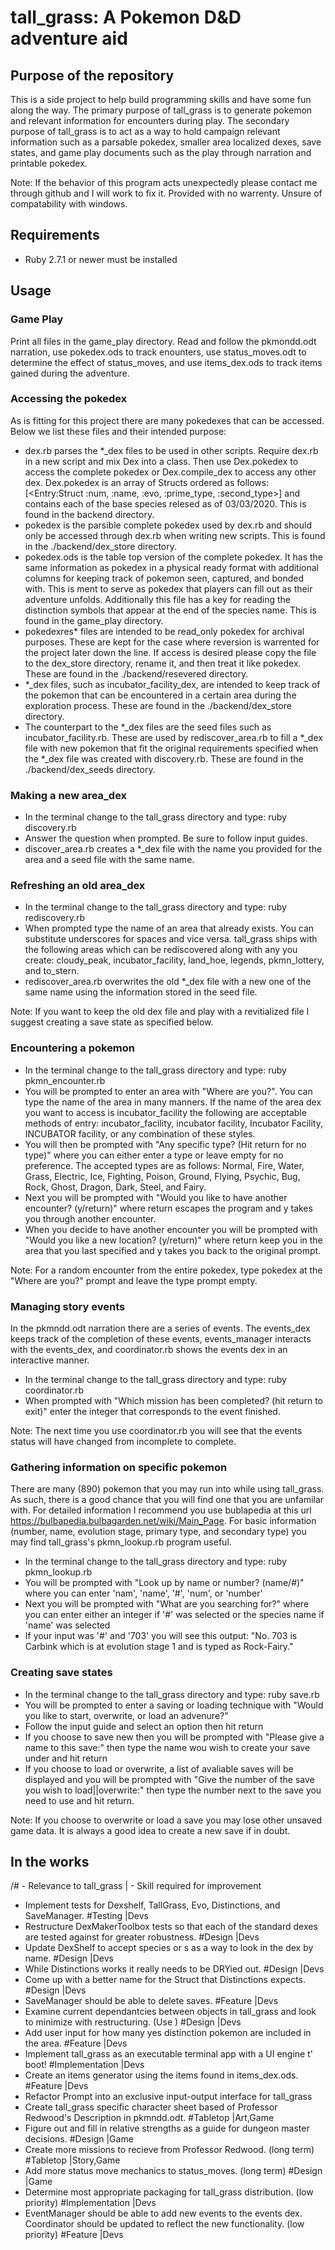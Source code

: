 # tall_grass: A Pokemon D&D adventure aid
## Purpose of the repository
This is a side project to help build programming skills and have some fun along the way. The primary purpose of tall_grass is to generate pokemon and relevant information for encounters during play. The secondary purpose of tall_grass is to act as a way to hold campaign relevant information such as a parsable pokedex, smaller area localized dexes, save states, and game play documents such as the play through narration and printable pokedex.

Note: If the behavior of this program acts unexpectedly please contact me through github and I will work to fix it. Provided with no warrenty. Unsure of compatability with windows.

## Requirements
* Ruby 2.7.1 or newer must be installed

## Usage

### Game Play
Print all files in the game_play directory. Read and follow the pkmondd.odt narration, use pokedex.ods to track enounters, use status_moves.odt to determine the effect of status_moves, and use items_dex.ods to track items gained during the adventure.

### Accessing the pokedex
As is fitting for this project there are many pokedexes that can be accessed. Below we list these files and their intended purpose:

* dex.rb parses the \*\_dex files to be used in other scripts. Require dex.rb in a new script and mix Dex into a class. Then use Dex.pokedex to access the complete pokedex or Dex.compile_dex to access any other dex. Dex.pokedex is an array of Structs ordered as follows: [<Entry:Struct :num, :name, :evo, :prime_type, :second_type>] and contains each of the base species relesed as of 03/03/2020. This is found in the backend directory.
* pokedex is the parsible complete pokedex used by dex.rb and should only be accessed through dex.rb when writing new scripts. This is found in the ./backend/dex_store directory.
* pokedex.ods is the table top version of the complete pokedex. It has the same information as pokedex in a physical ready format with additional columns for keeping track of pokemon seen, captured, and bonded with. This is ment to serve as pokedex that players can fill out as their adventure unfolds. Additionally this file has a key for reading the distinction symbols that appear at the end of the species name. This is found in the game_play directory.
* pokedexres* files are intended to be read_only pokedex for archival purposes. These are kept for the case where reversion is warrented for the project later down the line. If access is desired please copy the file to the dex_store directory, rename it, and then treat it like pokedex. These are found in the ./backend/resevered directory.
* \*\_dex files, such as incubator_facility_dex, are intended to keep track of the pokemon that can be encountered in a certain area during the exploration process. These are found in the ./backend/dex_store directory.
* The counterpart to the \*\_dex files are the seed files such as incubator_facility.rb. These are used by rediscover_area.rb to fill a \*\_dex file with new pokemon that fit the original requirements specified when the \*\_dex file was created with discovery.rb. These are found in the ./backend/dex_seeds directory.

### Making a new area_dex
* In the terminal change to the tall_grass directory and type: ruby discovery.rb
* Answer the question when prompted. Be sure to follow input guides.
* discover_area.rb creates a \*\_dex file with the name you provided for the area and a seed file with the same name.

### Refreshing an old area_dex
* In the terminal change to the tall_grass directory and type: ruby rediscovery.rb
* When prompted type the name of an area that already exists. You can substitute underscores for spaces and vice versa. tall_grass ships with the following areas which can be rediscovered along with any you create: cloudy_peak, incubator_facility, land_hoe, legends, pkmn_lottery, and to_stern.
* rediscover_area.rb overwrites the old \*\_dex file with a new one of the same name using the information stored in the seed file.

Note: If you want to keep the old dex file and play with a revitialized file I suggest creating a save state as specified below.

### Encountering a pokemon
* In the terminal change to the tall_grass directory and type: ruby pkmn_encounter.rb
* You will be prompted to enter an area with "Where are you?". You can type the name of the area in many manners. If the name of the area dex you want to access is incubator_facility the following are acceptable methods of entry: incubator_facility, incubator facility, Incubator Facility, INCUBATOR facility, or any combination of these styles.
* You will then be prompted with "Any specific type? (Hit return for no type)" where you can either enter a type or leave empty for no preference. The accepted types are as follows: Normal, Fire, Water, Grass, Electric, Ice, Fighting, Poison, Ground, Flying, Psychic, Bug, Rock, Ghost, Dragon, Dark, Steel, and Fairy.
* Next you will be prompted with "Would you like to have another encounter? (y/return)" where return escapes the program and y takes you through another encounter.
* When you decide to have another encounter you will be prompted with "Would you like a new location? (y/return)" where return keep you in the area that you last specified and y takes you back to the original prompt.

Note: For a random encounter from the entire pokedex, type pokedex at the "Where are you?" prompt and leave the type prompt empty.

### Managing story events
In the pkmndd.odt narration there are a series of events. The events_dex keeps track of the completion of these events, events_manager interacts with the events_dex, and coordinator.rb shows the events dex in an interactive manner.

* In the terminal change to the tall_grass directory and type: ruby coordinator.rb
* When prompted with "Which mission has been completed? (hit return to exit)" enter the integer that corresponds to the event finished.

Note: The next time you use coordinator.rb you will see that the events status will have changed from incomplete to complete.

### Gathering information on specific pokemon
There are many (890) pokemon that you may run into while using tall_grass. As such, there is a good chance that you will find one that you are unfamilar with. For detailed information I recommend you use bublapedia at this url https://bulbapedia.bulbagarden.net/wiki/Main_Page. For basic information (number, name, evolution stage, primary type, and secondary type) you may find tall_grass's pkmn_lookup.rb program useful.

* In the terminal change to the tall_grass directory and type: ruby pkmn_lookup.rb
* You will be prompted with "Look up by name or number? (name/#)" where you can enter 'nam', 'name', '#', 'num', or 'number'
* Next you will be prompted with "What are you searching for?" where you can enter either an integer if '#' was selected or the species name if 'name' was selected
* If your input was '#' and '703' you will see this output: "No. 703 is Carbink which is at evolution stage 1 and is typed as Rock-Fairy."

### Creating save states
* In the terminal change to the tall_grass directory and type: ruby save.rb
* You will be prompted to enter a saving or loading technique with "Would you like to start, overwrite, or load an advenure?"
* Follow the input guide and select an option then hit return
* If you choose to save new then you will be prompted with "Please give a name to this save:" then type the name wou wish to create your save under and hit return
* If you choose to load or overwrite, a list of avaliable saves will be displayed and you will be prompted with "Give the number of the save you wish to load||overwrite:" then type the number next to the save you need to use and hit return.

Note: If you choose to overwrite or load a save you may lose other unsaved game data. It is always a good idea to create a new save if in doubt.

## In the works
/# - Relevance to tall_grass
| - Skill required for improvement

* Implement tests for Dexshelf, TallGrass, Evo, Distinctions, and SaveManager. #Testing |Devs
* Restructure DexMakerToolbox tests so that each of the standard dexes are tested against for greater robustness. #Design |Devs
* Update DexShelf to accept species or s as a way to look in the dex by name. #Design |Devs
* While Distinctions works it really needs to be DRYied out. #Design |Devs
* Come up with a better name for the Struct that Distinctions expects. #Design |Devs
* SaveManager should be able to delete saves. #Feature |Devs
* Examine current dependantcies between objects in tall_grass and look to minimize with restructuring. (Use ) #Design |Devs
* Add user input for how many yes distinction pokemon are included in the area. #Feature |Devs
* Implement tall_grass as an executable terminal app with a UI engine t' boot! #Implementation |Devs
* Create an items generator using the items found in items_dex.ods. #Feature |Devs
* Refactor Prompt into an exclusive input-output interface for tall_grass
* Create tall_grass specific character sheet based of Professor Redwood's Description in pkmndd.odt. #Tabletop |Art,Game
* Figure out and fill in relative strengths as a guide for dungeon master decisions. #Design |Game
* Create more missions to recieve from Professor Redwood. (long term) #Tabletop |Story,Game
* Add more status move mechanics to status_moves. (long term) #Design |Game
* Determine most appropriate packaging for tall_grass distribution. (low priority) #Implementation |Devs
* EventManager should be able to add new events to the events dex. Coordinator should be updated to reflect the new functionality. (low priority) #Feature |Devs
